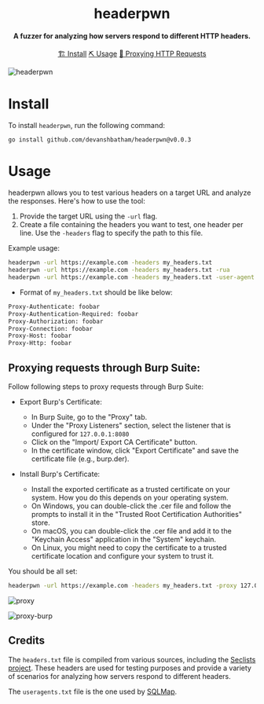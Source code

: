 <h1 align="center">
    headerpwn
  <br>
</h1>

<h4 align="center">A fuzzer for analyzing how servers respond to different HTTP headers.</h4>


<p align="center">
  <a href="#install">🏗️ Install</a>
  <a href="#usage">⛏️ Usage</a>
  <a href="#proxying-requests-through-burp-suite">📡 Proxying HTTP Requests</a>
  <br>
</p>


![headerpwn](https://github.com/devanshbatham/headerpwn/blob/main/static/banner.png?raw=true)

# Install
To install `headerpwn`, run the following command:

```
go install github.com/devanshbatham/headerpwn@v0.0.3
```

# Usage
headerpwn allows you to test various headers on a target URL and analyze the responses. Here's how to use the tool:

1. Provide the target URL using the `-url` flag.
2. Create a file containing the headers you want to test, one header per line. Use the `-headers` flag to specify the path to this file.

Example usage:
```sh
headerpwn -url https://example.com -headers my_headers.txt
headerpwn -url https://example.com -headers my_headers.txt -rua
headerpwn -url https://example.com -headers my_headers.txt -user-agent "Mozilla/4.0"
```

- Format of `my_headers.txt` should be like below:

```sh
Proxy-Authenticate: foobar
Proxy-Authentication-Required: foobar
Proxy-Authorization: foobar
Proxy-Connection: foobar
Proxy-Host: foobar
Proxy-Http: foobar
```

## Proxying requests through Burp Suite: 

Follow following steps to proxy requests through Burp Suite: 


- Export Burp's Certificate:

    - In Burp Suite, go to the "Proxy" tab.
    - Under the "Proxy Listeners" section, select the listener that is configured for `127.0.0.1:8080`
    - Click on the "Import/ Export CA Certificate" button.
    - In the certificate window, click "Export Certificate" and save the certificate file (e.g., burp.der).


- Install Burp's Certificate:

    - Install the exported certificate as a trusted certificate on your system. How you do this depends on your operating system.
    - On Windows, you can double-click the .cer file and follow the prompts to install it in the "Trusted Root Certification Authorities" store.
    - On macOS, you can double-click the .cer file and add it to the "Keychain Access" application in the "System" keychain.
    - On Linux, you might need to copy the certificate to a trusted certificate location and configure your system to trust it.


You should be all set: 


```sh
headerpwn -url https://example.com -headers my_headers.txt -proxy 127.0.0.1:8080
```



![proxy](https://github.com/devanshbatham/headerpwn/blob/main/static/proxy-cli.png?raw=true)


![proxy-burp](https://github.com/devanshbatham/headerpwn/blob/main/static/proxy-burp.png?raw=true)


## Credits
The `headers.txt` file is compiled from various sources, including the [Seclists project](https://github.com/danielmiessler/SecLists). These headers are used for testing purposes and provide a variety of scenarios for analyzing how servers respond to different headers.

The `useragents.txt` file is the one used by [SQLMap](https://github.com/sqlmapproject/sqlmap/).
